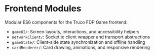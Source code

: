 # Frontend Modules

Modular ES6 components for the Truco FDP Game frontend:

- `gameUI/`: Screen layouts, interactions, and accessibility helpers
- `networkClient/`: Socket.io client wrapper and transport abstractions
- `gameState/`: Client-side state synchronization and offline handling
- `cardRenderer/`: Card drawing, animations, and responsive rendering
